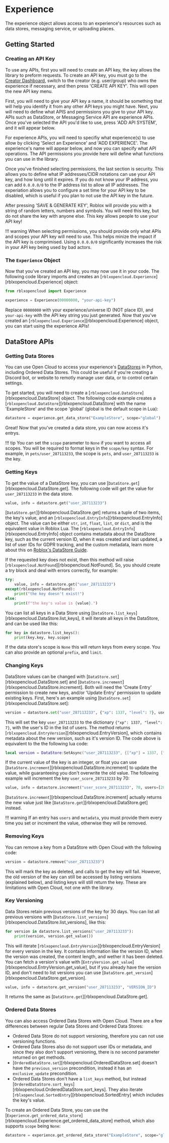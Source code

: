 # Experience

The experience object allows access to an experience's resources such as data stores, messaging service, or uploading places.

## Getting Started

### Creating an API Key

To use any APIs, first you will need to create an API key, the key allows the library to preform requests. To create an API key, you must go to the [Creator Dashboard](https://create.roblox.com/dashboard/credentials), switch to the creator (e.g. user/group) who owns the experience if necessary, and then press 'CREATE API KEY'. This will open the new API key menu.

First, you will need to give your API key a name, it should be something that will help you identify it from any other API keys you might have. Next, you will need to define what APIS and permissions you give to your API key. APIs such as DataStore, or Messaging Service API are experience APIs. Once you've selected the API you'd like to use, press 'ADD API SYSTEM', and it will appear below.

For experience APIs, you will need to specifiy what experience(s) to use allow by clicking 'Select an Experience' and 'ADD EXPERIENCE'. The experience's name will appear below, and now you can specify what API operations. The API permissions you provide here will define what functions you can use in the library.

Once you've finished selecting permissions, the last section is security. This allows you to define what IP addresses/CIDR notations can use your API key, and how long until it expires. If you do not know your IP address, you can add `0.0.0.0/0` to the IP address list to allow all IP addresses. The experiation allows you to configure a set time for your API key to be disabled, which is useful if you plan to not use the API key in the future.

After pressing 'SAVE & GENERATE KEY', Roblox will provide you with a string of random letters, numbers and symbols. You will need this key, but do not share the key with anyone else. This key allows people to use your API key!

!!! warning
    When selecting permissions, you should provide only what APIs and scopes your API key will need to use. This helps minize the impact if the API key is comprimised. Using `0.0.0.0/0` significantly increases the risk in your API key being used by bad actors.

### The `Experience` Object

Now that you've created an API key, you may now use it in your code. The following code library imports and creates an [`rblxopencloud.Experience`][rblxopencloud.Experience] object:

```py
from rblxopencloud import Experience

experience = Experience(00000000, "your-api-key")
```

Replace `00000000` with your experience/universe ID (NOT place ID), and `your-api-key` with the API key string you just generated. Now that you've created an [`rblxopencloud.Experience`][rblxopencloud.Experience] object, you can start using the experience APIs!

## DataStore APIs

### Getting Data Stores

You can use Open Cloud to access your experience's [DataStores](https://create.roblox.com/docs/cloud-services/datastores) in Python, including Ordered Data Stores. This could be useful if you're creating a Discord bot, or website to remotly manage user data, or to control certain settings.

To get started, you will need to create a [`rblxopencloud.DataStore`][rblxopencloud.DataStore] object. The following code example creates a [`rblxopencloud.DataStore`][rblxopencloud.DataStore] with the name 'ExampleStore' and the scope 'global' (global is the default scope in Lua):

```py
datastore = experience.get_data_store("ExampleStore", scope="global")
```

Great! Now that you've created a data store, you can now access it's entrys.  

!!! tip
    You can set the `scope` parameter to `None` if you want to access all scopes. You will be required to format keys in the `scope/key` syntax. For example, in `pets/user_287113233`, the scope is `pets`, and `user_287113233` is the key.

### Getting Keys

To get the value of a DataStore key, you can use [`DataStore.get`][rblxopencloud.DataStore.get]. The following code will get the value for `user_287113233` in the data store.

```py
value, info = datastore.get("user_287113233")
```

[`DataStore.get`][rblxopencloud.DataStore.get] returns a tuple of two items, the key's value, and an [`rblxopencloud.EntryInfo`][rblxopencloud.EntryInfo] object. The value can be either `str`, `int`, `float`, `list`, or `dict`, and is the equivalent value in Roblox Lua. The [`rblxopencloud.EntryInfo`][rblxopencloud.EntryInfo] object contains metadata about the DataStore key, such as the current version ID, when it was created and last updated, a list of user IDs for GDPR tracking, and the custom metadata, learn more about this on [Roblox's DataStore Guide](https://create.roblox.com/docs/cloud-services/datastores#metadata).

If the requested key does not exist, then this method will raise [`rblxopencloud.NotFound`][rblxopencloud.NotFound]. So, you should create a try block and deal with errors correctly, for example:

```py
try:
    value, info = datastore.get("user_287113233")
except(rblxopencloud.NotFound):
    print("the key doesn't exist!")
else:
    print(f"the key's value is {value}.")
```

You can list all keys in a Data Store using [`DataStore.list_keys`][rblxopencloud.DataStore.list_keys], it will iterate all keys in the DataStore, and can be used like this:

```py
for key in datastore.list_keys():
    print(key.key, key.scope)
```

If the data store's scope is `None` this will return keys from every scope. You can also provide an optional `prefix`, and `limit`.

### Changing Keys

DataStore values can be changed with [`DataStore.set`][rblxopencloud.DataStore.set] and [`DataStore.increment`][rblxopencloud.DataStore.increment]. Both will need the 'Create Entry' permission to create new keys, and/or 'Update Entry' permission to update existing keys. First, here's an example using [`DataStore.set`][rblxopencloud.DataStore.set]:

```py
version = datastore.set("user_287113233", {"xp": 1337, "level": 7}, users=[287113233])
```

This will set the key `user_287113233` to the dictionary `{"xp": 1337, "level": 7}`, with the user's ID in the list of users. The method returns [`rblxopencloud.EntryVersion`][rblxopencloud.EntryVersion], which contains metadata about the new version, such as it's version ID. The code above is equivalent to the the following lua code:

```lua
local version = DataStore:SetAsync("user_287113233", {["xp"] = 1337, ["level"] = 7}, {287113233})
```

If the current value of the key is an integer, or float you can use [`DataStore.increment`][rblxopencloud.DataStore.increment] to update the value, while guaranteeing you don't overwrite the old value. The following example will increment the key `user_score_287113233` by 70:

```py
value, info = datastore.increment("user_score_287113233", 70, users=[287113233])
```

[`DataStore.increment`][rblxopencloud.DataStore.increment] actually returns the new value just like [`DataStore.get`][rblxopencloud.DataStore.get] instead.

!!! warning
    If an entry has `users` and `metadata`, you must provide them every time you set or increment the value, otherwise they will be removed.

### Removing Keys

You can remove a key from a DataStore with Open Cloud with the following code:

```py
version = datastore.remove("user_287113233")
```

This will mark the key as deleted, and calls to get the key will fail. However, the old version of the key can still be accessed by listing versions (explained below), and listing keys will still return the key. These are limitations with Open Cloud, not one with the library.

### Key Versioning

Data Stores retain previous versions of the key for 30 days. You can list all previous versions with [`DataStore.list_versions`][rblxopencloud.DataStore.list_versions], like this:

```py
for version in datastore.list_versions("user_287113233"):
    print(version, version.get_value())
```

This will iterate [`rblxopencloud.EntryVersion`][rblxopencloud.EntryVersion] for every version in the key. It contains information like the version ID, when the version was created, the content length, and wether it has been deleted. You can fetch a version's value with [`EntryVersion.get_value`][rblxopencloud.EntryVersion.get_value], but if you already have the version ID, and don't need to list versions you can use [`DataStore.get_version`][rblxopencloud.DataStore.get_version].

```py
value, info = datastore.get_version("user_287113233", "VERSION_ID")
```

It returns the same as [`DataStore.get`][rblxopencloud.DataStore.get].

### Ordered Data Stores

You can also access Ordered Data Stores with Open Cloud. There are a few differences between regular Data Stores and Ordered Data Stores:

- Ordered Data Store do not support versioning, therefore you can not use versioning functions.
- Ordered Data Stores also do not support user IDs or metadata, and since they also don't support versioning, there is no second parameter returned on get methods.
- [`OrderedDataStore.set`][rblxopencloud.OrderedDataStore.set] doesn't have the `previous_version` precondition, instead it has an `exclusive_update` precondition.
- Ordered Data Stores don't have a `list_keys` method, but instead [`OrderedDataStore.sort_keys`][rblxopencloud.OrderedDataStore.sort_keys]. They also iterate [`rblxopencloud.SortedEntry`][rblxopencloud.SortedEntry] which includes the key's value.

To create an Ordered Data Store, you can use the [`Experience.get_ordered_data_store`][rblxopencloud.Experience.get_ordered_data_store] method, which also supports `scope` being `None`:

```py
datastore = experience.get_ordered_data_store("ExampleStore", scope="global")
```
